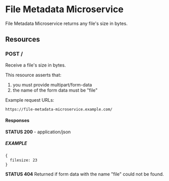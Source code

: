 # File Metadata Microservice

File Metadata Microservice returns any file's size in bytes.

## Resources

### POST /

Receive a file's size in bytes.

This resource asserts that:

1. you must provide multipart/form-data
2. the name of the form data must be "file"

Example request URLs:

`https://file-metadata-microservice.example.com/`

#### Responses

**STATUS 200** - application/json

##### EXAMPLE

    {
      filesize: 23
    }

**STATUS 404** Returned if form data with the name "file" could not be found.
